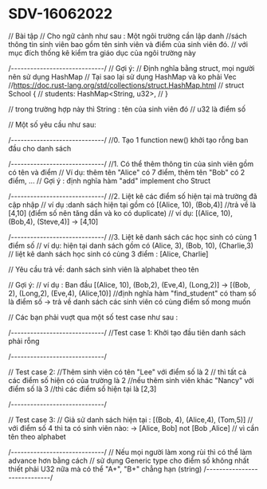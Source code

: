 # SDV-16062022

// Bài tập
// Cho ngữ cảnh như sau : Một ngôi trường cần lập danh
//sách thông tin sinh viên bao gồm tên sinh viên và điểm của sinh viên đó.
// với mục đích thống kê kiểm tra giáo dục của ngôi trường này

/*-----------------------------*/
// Gợi ý:
// Định nghĩa bằng struct, mọi người nên sử dụng HashMap
// Tại sao lại sử dụng HashMap và ko phải Vec
//https://doc.rust-lang.org/std/collections/struct.HashMap.html
// struct School {
//     students: HashMap<String, u32>,
// }

// trong trường hợp này thì String : tên của sinh viên đó
// u32 là điểm số

// Một số yêu cầu như sau:

/*-----------------------------*/
//0. Tạo 1 function new() khởi tạo rỗng ban đầu cho danh sách

/*-----------------------------*/
//1. Có thể thêm thông tin của sinh viên gồm có tên và điểm
// Ví dụ: thêm tên "Alice" có 7 điểm, thêm tên "Bob" có 2 điểm, ...
// Gợi ý : định nghĩa hàm "add" implement cho Struct

/*-----------------------------*/
//2. Liệt kê các điểm số hiện tại mà trường đã cập nhập
// ví dụ :danh sách hiện tại gồm có [(Alice, 10), (Bob,4)]
//trả về là [4,10] (điểm số nên tăng dần và ko có duplicate)
// ví dụ: [(Alice, 10), (Bob,4), (Steve,4)] -> [4,10]

/*-----------------------------*/
//3. Liệt kê danh sách các học sinh có cùng 1 điểm số
// ví dụ: hiện tại danh sách gồm có (Alice, 3), (Bob, 10), (Charlie,3)
// liệt kê danh sách học sinh có cùng 3 điểm : [Alice, Charlie]

// Yêu cầu trả về: danh sách sinh viên là alphabet theo tên

// Gợi ý:
// ví dụ : Ban đầu [(Alice, 10), (Bob,2), (Eve,4), (Long,2)] -> [(Bob, 2), (Long,2), (Eve,4), (Alice,10)]
//định nghĩa hàm "find_student" có tham số là điểm số -> trả về danh sách các sinh viên có cùng điểm số mong muốn

// Các bạn phải vuợt qua một số test case như sau :

/*-----------------------------*/
//Test case 1: Khởi tạo đầu tiên danh sách phải rỗng

/*-----------------------------*/

// Test case 2:
//Thêm sinh viên có tên "Lee" với điểm số là 2
// thì tất cả các điểm số hiện có của trường là 2
//nếu thêm sinh viên khác "Nancy" với điểm số là 3
//thì các điểm số hiện tại là [2,3]

/*-----------------------------*/

// Test case 3:
// Giả sử danh sách hiện tại : [(Bob, 4), (Alice,4), (Tom,5)]
// với điểm số 4 thì ta có sinh viên nào: -> [Alice, Bob] not [Bob ,Alice]
// vì cần tên theo alphabet

/*-----------------------------*/
// Nếu mọi người làm xong rùi thì có thể làm advance hơn bằng cách
// sử dụng Generic type cho điểm số không nhất thiết phải U32 nữa mà có thể "A+", "B+" chẳng hạn (string)
/*-----------------------------*/
